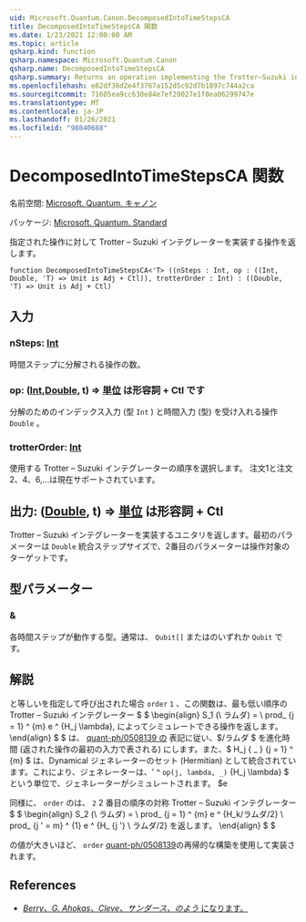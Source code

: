 ```yaml
---
uid: Microsoft.Quantum.Canon.DecomposedIntoTimeStepsCA
title: DecomposedIntoTimeStepsCA 関数
ms.date: 1/23/2021 12:00:00 AM
ms.topic: article
qsharp.kind: function
qsharp.namespace: Microsoft.Quantum.Canon
qsharp.name: DecomposedIntoTimeStepsCA
qsharp.summary: Returns an operation implementing the Trotter–Suzuki integrator for a given operation.
ms.openlocfilehash: e82df36d2e4f3767a152d5c92d7b1897c744a2ca
ms.sourcegitcommit: 71605ea9cc630e84e7ef29027e1f0ea06299747e
ms.translationtype: MT
ms.contentlocale: ja-JP
ms.lasthandoff: 01/26/2021
ms.locfileid: "98840688"
---
```

# <a name="decomposedintotimestepsca-function"></a>DecomposedIntoTimeStepsCA 関数

名前空間: [Microsoft. Quantum. キャノン](xref:Microsoft.Quantum.Canon)

パッケージ: [Microsoft. Quantum. Standard](https://nuget.org/packages/Microsoft.Quantum.Standard)


指定された操作に対して Trotter – Suzuki インテグレーターを実装する操作を返します。

```qsharp
function DecomposedIntoTimeStepsCA<'T> ((nSteps : Int, op : ((Int, Double, 'T) => Unit is Adj + Ctl)), trotterOrder : Int) : ((Double, 'T) => Unit is Adj + Ctl)
```


## <a name="input"></a>入力

### <a name="nsteps--int"></a>nSteps: [Int](xref:microsoft.quantum.lang-ref.int)

時間ステップに分解される操作の数。


### <a name="op--intdoublet--unit--is-adj--ctl"></a>op: ([Int](xref:microsoft.quantum.lang-ref.int),[Double](xref:microsoft.quantum.lang-ref.double), t) => [単位](xref:microsoft.quantum.lang-ref.unit)  は形容詞 + Ctl です

分解のためのインデックス入力 (型 `Int` ) と時間入力 (型) を受け入れる操作 `Double` 。


### <a name="trotterorder--int"></a>trotterOrder: [Int](xref:microsoft.quantum.lang-ref.int)

使用する Trotter – Suzuki インテグレーターの順序を選択します。
注文1と注文2、4、6,...は現在サポートされています。



## <a name="output--doublet--unit--is-adj--ctl"></a>出力: ([Double](xref:microsoft.quantum.lang-ref.double), t) => [単位](xref:microsoft.quantum.lang-ref.unit)  は形容詞 + Ctl

Trotter – Suzuki インテグレーターを実装するユニタリを返します。最初のパラメーターは `Double` 統合ステップサイズで、2番目のパラメーターは操作対象のターゲットです。

## <a name="type-parameters"></a>型パラメーター

### <a name="t"></a>&

各時間ステップが動作する型。通常は、 `Qubit[]` またはのいずれか `Qubit` です。

## <a name="remarks"></a>解説

と等しいを指定して呼び出された場合 `order` `1` 、この関数は、最も低い順序の Trotter – Suzuki インテグレーター $ $ \begin{align} S_1 (\ ラムダ) = \ prod_ {j = 1} ^ {m} e ^ {H_j \lambda}, によってシミュレートできる操作を返します。 \end{align} $ $ は、 [quant-ph/0508139 の](https://arxiv.org/abs/quant-ph/0508139) 表記に従い、$/ラムダ $ を進化時間 (返された操作の最初の入力で表される) にします。また、$ H_j \{ _ \} {j = 1} ^ {m} $ は、Dynamical ジェネレーターのセット (Hermitian) として統合されています。これにより、ジェネレーターは、' ^ `op(j, lambda, _)` {H_j \lambda} $ という単位で、ジェネレーターがシミュレートされます。 $e

同様に、 `order` のは、 `2` 2 番目の順序の対称 Trotter – Suzuki インテグレーター $ $ \begin{align} S_2 (\ ラムダ) = \ prod_ {j = 1} ^ {m} e ^ {H_k/ラムダ/2} \ prod_ {j ' = m} ^ {1} e ^ {H_ {j '} \ ラムダ/2} を返します。
\end{align} $ $

の値が大きいほど、 `order` [quant-ph/0508139](https://arxiv.org/abs/quant-ph/0508139)の再帰的な構築を使用して実装されます。

## <a name="references"></a>References

- [*Berry、G. Ahokas、Cleve、サンダース、のよう* になります。](https://arxiv.org/abs/quant-ph/0508139)